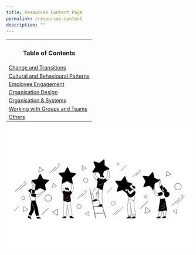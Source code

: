 ```yaml
---
title: Resources Content Page
permalink: /resources-content
description: ""
---
```

<table>
	<tbody><tr>
		<th><h3>Table of Contents</h3></th>
	</tr>
	<tr>
		<td><a href="https://cscollege-test-staging.netlify.app/resources/change-and-transitions">Change and Transitions</a></td>
	</tr>
	<tr>
		<td><a href="https://cscollege-test-staging.netlify.app/resources/cultural-and-behavioural-patterns">Cultural and Behavioural Patterns</a></td></tr>
	<tr>
		<td><a href="https://cscollege-test-staging.netlify.app/resources/employee-engagement">Employee Engagement</a></td>
	</tr>
	<tr>
		<td><a href="https://cscollege-test-staging.netlify.app/resources/organisation-design">Organisation Design</a></td>
	</tr>
	<tr>
		<td><a href="https://cscollege-test-staging.netlify.app/resources/organisation-&amp;-systems">Organisation &amp; Systems</a></td>
	</tr>
	<tr>
		<td><a href="https://cscollege-test-staging.netlify.app/resources/working-with-groups-and-team">Working with Groups and Teams</a></td>
	</tr>
	<tr>
		<td><a href="https://cscollege-test-staging.netlify.app/resources/others">Others</a></td>
	</tr>
	</tbody></table>
	
![](/images/Unused%20Images/Employee%20Engagement.png)